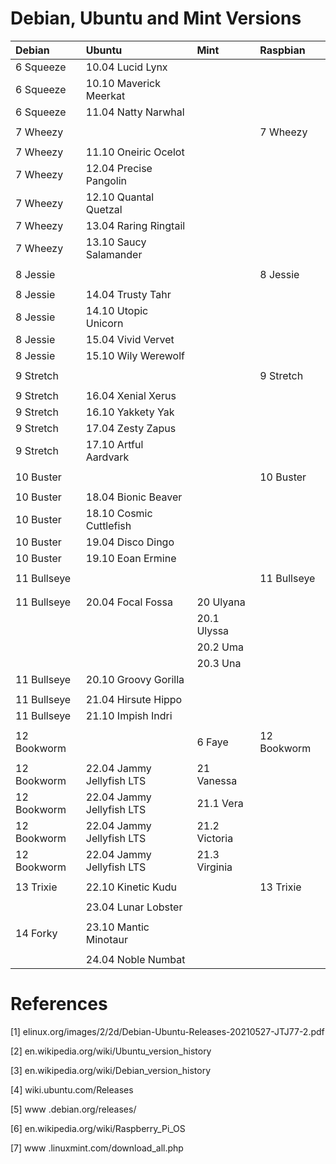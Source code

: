 # Debian, Ubuntu and Mint Versions



| Debian               | Ubuntu                    | Mint                | Raspbian             | 
| :------------------- | :------------------------ | :------------------ | :------------------- |
| 6 Squeeze            | 10.04 Lucid Lynx          |                     |                      | 
| 6 Squeeze            | 10.10 Maverick Meerkat    |                     |                      |
| 6 Squeeze            | 11.04 Natty Narwhal       |                     |                      |
|                      |                           |                     |                      |
| 7 Wheezy             |                           |                     | 7 Wheezy             |
|                      |                           |                     |                      |
| 7 Wheezy             | 11.10 Oneiric Ocelot      |                     |                      |
| 7 Wheezy             | 12.04 Precise Pangolin    |                     |                      | 
| 7 Wheezy             | 12.10 Quantal Quetzal     |                     |                      | 
| 7 Wheezy             | 13.04 Raring Ringtail     |                     |                      | 
| 7 Wheezy             | 13.10 Saucy Salamander    |                     |                      |
|                      |                           |                     |                      |
| 8 Jessie             |                           |                     | 8 Jessie             |
|                      |                           |                     |                      |
| 8 Jessie             | 14.04 Trusty Tahr         |                     |                      |
| 8 Jessie             | 14.10 Utopic Unicorn      |                     |                      | 
| 8 Jessie             | 15.04 Vivid Vervet        |                     |                      | 
| 8 Jessie             | 15.10 Wily Werewolf       |                     |                      | 
|                      |                           |                     |                      |
| 9 Stretch            |                           |                     | 9 Stretch            |
|                      |                           |                     |                      |
| 9 Stretch            | 16.04 Xenial Xerus        |                     |                      | 
| 9 Stretch            | 16.10 Yakkety Yak         |                     |                      | 
| 9 Stretch            | 17.04 Zesty Zapus         |                     |                      | 
| 9 Stretch            | 17.10 Artful Aardvark     |                     |                      | 
|                      |                           |                     |                      |
| 10 Buster            |                           |                     | 10 Buster            |
|                      |                           |                     |                      |
| 10 Buster            | 18.04 Bionic Beaver       |                     |                      |
| 10 Buster            | 18.10 Cosmic Cuttlefish   |                     |                      |
| 10 Buster            | 19.04 Disco Dingo         |                     |                      |
| 10 Buster            | 19.10 Eoan Ermine         |                     |                      |
|                      |                           |                     |                      |
| 11 Bullseye          |                           |                     | 11	Bullseye          |
|                      |                           |                     |                      |
|                      |                           |                     |                      |
| 11 Bullseye          | 20.04 Focal Fossa         | 20	Ulyana           |                      |
|                      |                           | 20.1	Ulyssa         |                      |
|                      |                           | 20.2	Uma            |                      |
|                      |                           | 20.3	Una            |                      |
| 11 Bullseye          | 20.10 Groovy Gorilla      |                     |                      | 
|                      |                           |                     |                      |
| 11 Bullseye          | 21.04 Hirsute Hippo       |                     |                      |
| 11 Bullseye          | 21.10 Impish Indri        |                     |                      |
|                      |                           |                     |                      |
| 12 Bookworm          |                           | 6 Faye              | 12	Bookworm          |
|                      |                           |                     |                      |
| 12 Bookworm          | 22.04 Jammy Jellyfish LTS | 21 Vanessa          |                      |
| 12 Bookworm          | 22.04 Jammy Jellyfish LTS | 21.1 Vera           |                      |
| 12 Bookworm          | 22.04 Jammy Jellyfish LTS | 21.2 Victoria       |                      |
| 12 Bookworm          | 22.04 Jammy Jellyfish LTS | 21.3 Virginia       |                      |
|                      |                           |                     |                      |
| 13 Trixie	           | 22.10 Kinetic Kudu        |                     | 13	Trixie            |
|                      |                           |                     |                      |
|                      | 23.04 Lunar Lobster       |                     |                      |
|                      |                           |                     |                      |
| 14	Forky	           | 23.10 Mantic Minotaur     |                     |                      |
|                      |                           |                     |                      |
|                      | 24.04 Noble Numbat        |                     |                      |

# References

[1]    elinux.org/images/2/2d/Debian-Ubuntu-Releases-20210527-JTJ77-2.pdf

[2]    en.wikipedia.org/wiki/Ubuntu_version_history

[3]    en.wikipedia.org/wiki/Debian_version_history

[4]    wiki.ubuntu.com/Releases

[5]    www .debian.org/releases/

[6]    en.wikipedia.org/wiki/Raspberry_Pi_OS

[7]    www .linuxmint.com/download_all.php






